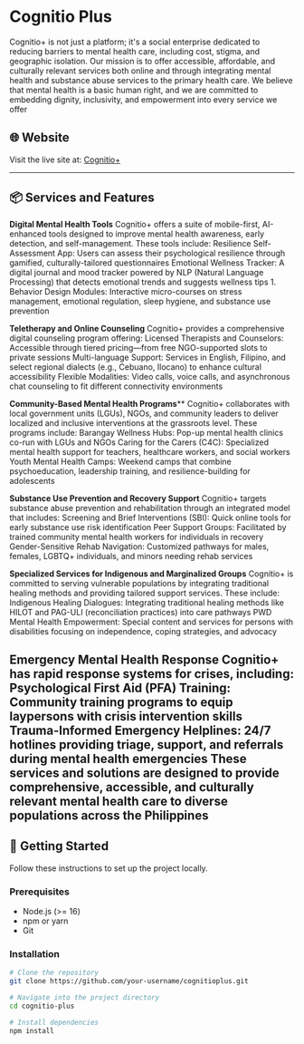 # Cognitio Plus

Cognitio+ is not just a platform; it's a social enterprise dedicated to reducing barriers to mental health care, including cost, stigma, and geographic isolation. Our mission is to offer accessible, affordable, and culturally relevant services both online and through integrating mental health and substance abuse services to the primary health care. We believe that mental health is a basic human right, and we are committed to embedding dignity, inclusivity, and empowerment into every service we offer

## 🌐 Website

Visit the live site at: [Cognitio+](https://cognitio-plus.com)

---

## 📦 Services and Features 

**Digital Mental Health Tools**
Cognitio+ offers a suite of mobile-first, AI-enhanced tools designed to improve mental health awareness, early detection, and self-management. These tools include:
Resilience Self-Assessment App: Users can assess their psychological resilience through gamified, culturally-tailored questionnaires
Emotional Wellness Tracker: A digital journal and mood tracker powered by NLP (Natural Language Processing) that detects emotional trends and suggests wellness tips 1.
Behavior Design Modules: Interactive micro-courses on stress management, emotional regulation, sleep hygiene, and substance use prevention

**Teletherapy and Online Counseling**
Cognitio+ provides a comprehensive digital counseling program offering:
Licensed Therapists and Counselors: Accessible through tiered pricing—from free NGO-supported slots to private sessions
Multi-language Support: Services in English, Filipino, and select regional dialects (e.g., Cebuano, Ilocano) to enhance cultural accessibility
Flexible Modalities: Video calls, voice calls, and asynchronous chat counseling to fit different connectivity environments


**Community-Based Mental Health Programs****
Cognitio+ collaborates with local government units (LGUs), NGOs, and community leaders to deliver localized and inclusive interventions at the grassroots level. These programs include:
Barangay Wellness Hubs: Pop-up mental health clinics co-run with LGUs and NGOs 
Caring for the Carers (C4C): Specialized mental health support for teachers, healthcare workers, and social workers
Youth Mental Health Camps: Weekend camps that combine psychoeducation, leadership training, and resilience-building for adolescents

**Substance Use Prevention and Recovery Support**
Cognitio+ targets substance abuse prevention and rehabilitation through an integrated model that includes:
Screening and Brief Interventions (SBI): Quick online tools for early substance use risk identification
Peer Support Groups: Facilitated by trained community mental health workers for individuals in recovery
Gender-Sensitive Rehab Navigation: Customized pathways for males, females, LGBTQ+ individuals, and minors needing rehab services

**Specialized Services for Indigenous and Marginalized Groups**
Cognitio+ is committed to serving vulnerable populations by integrating traditional healing methods and providing tailored support services. These include:
Indigenous Healing Dialogues: Integrating traditional healing methods like HILOT and PAG-ULI (reconciliation practices) into care pathways
PWD Mental Health Empowerment: Special content and services for persons with disabilities focusing on independence, coping strategies, and advocacy

Emergency Mental Health Response
Cognitio+ has rapid response systems for crises, including:
Psychological First Aid (PFA) Training: Community training programs to equip laypersons with crisis intervention skills
Trauma-Informed Emergency Helplines: 24/7 hotlines providing triage, support, and referrals during mental health emergencies
These services and solutions are designed to provide comprehensive, accessible, and culturally relevant mental health care to diverse populations across the Philippines
---

## 🚀 Getting Started

Follow these instructions to set up the project locally.

### Prerequisites

- Node.js (>= 16)
- npm or yarn
- Git

### Installation

```bash
# Clone the repository
git clone https://github.com/your-username/cognitioplus.git

# Navigate into the project directory
cd cognitio-plus

# Install dependencies
npm install

